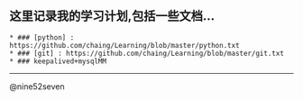 ﻿## 这里记录我的学习计划,包括一些文档...

    * ### [python] : https://github.com/chaing/Learning/blob/master/python.txt
    * ### [git] : https://github.com/chaing/Learning/blob/master/git.txt
    * ### keepalived+mysqlMM

---
@nine52seven